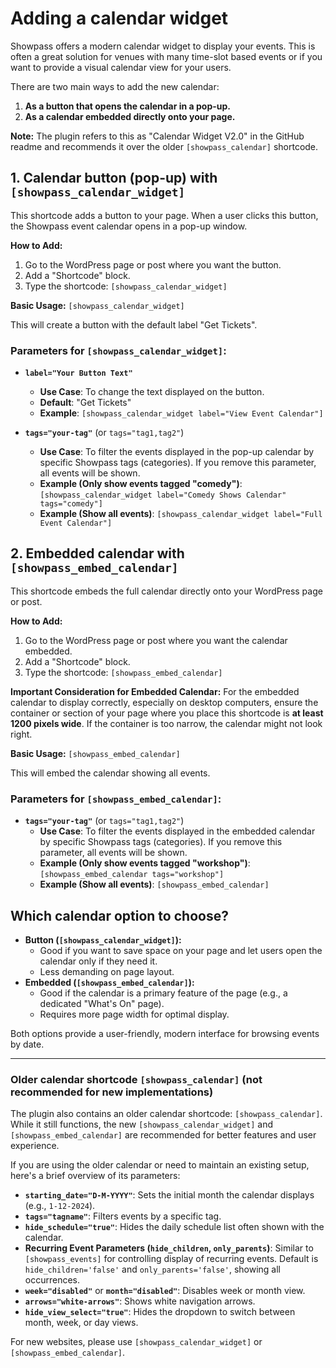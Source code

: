 # Adding a calendar widget

Showpass offers a modern calendar widget to display your events. This is often a great solution for venues with many time-slot based events or if you want to provide a visual calendar view for your users.

There are two main ways to add the new calendar:

1.  **As a button that opens the calendar in a pop-up.**
2.  **As a calendar embedded directly onto your page.**

**Note:** The plugin refers to this as "Calendar Widget V2.0" in the GitHub readme and recommends it over the older `[showpass_calendar]` shortcode.

## 1. Calendar button (pop-up) with `[showpass_calendar_widget]`

This shortcode adds a button to your page. When a user clicks this button, the Showpass event calendar opens in a pop-up window.

**How to Add:**

1.  Go to the WordPress page or post where you want the button.
2.  Add a "Shortcode" block.
3.  Type the shortcode: `[showpass_calendar_widget]`

**Basic Usage:**
`[showpass_calendar_widget]`

This will create a button with the default label "Get Tickets".

### Parameters for `[showpass_calendar_widget]`:

- **`label="Your Button Text"`**

  - **Use Case**: To change the text displayed on the button.
  - **Default**: "Get Tickets"
  - **Example**: `[showpass_calendar_widget label="View Event Calendar"]`

- **`tags="your-tag"`** (or `tags="tag1,tag2"`)
  - **Use Case**: To filter the events displayed in the pop-up calendar by specific Showpass tags (categories). If you remove this parameter, all events will be shown.
  - **Example (Only show events tagged "comedy")**:
    `[showpass_calendar_widget label="Comedy Shows Calendar" tags="comedy"]`
  - **Example (Show all events)**:
    `[showpass_calendar_widget label="Full Event Calendar"]`

## 2. Embedded calendar with `[showpass_embed_calendar]`

This shortcode embeds the full calendar directly onto your WordPress page or post.

**How to Add:**

1.  Go to the WordPress page or post where you want the calendar embedded.
2.  Add a "Shortcode" block.
3.  Type the shortcode: `[showpass_embed_calendar]`

**Important Consideration for Embedded Calendar:**
For the embedded calendar to display correctly, especially on desktop computers, ensure the container or section of your page where you place this shortcode is **at least 1200 pixels wide**. If the container is too narrow, the calendar might not look right.

**Basic Usage:**
`[showpass_embed_calendar]`

This will embed the calendar showing all events.

### Parameters for `[showpass_embed_calendar]`:

- **`tags="your-tag"`** (or `tags="tag1,tag2"`)
  - **Use Case**: To filter the events displayed in the embedded calendar by specific Showpass tags (categories). If you remove this parameter, all events will be shown.
  - **Example (Only show events tagged "workshop")**:
    `[showpass_embed_calendar tags="workshop"]`
  - **Example (Show all events)**:
    `[showpass_embed_calendar]`

## Which calendar option to choose?

- **Button (`[showpass_calendar_widget]`):**
  - Good if you want to save space on your page and let users open the calendar only if they need it.
  - Less demanding on page layout.
- **Embedded (`[showpass_embed_calendar]`):**
  - Good if the calendar is a primary feature of the page (e.g., a dedicated "What's On" page).
  - Requires more page width for optimal display.

Both options provide a user-friendly, modern interface for browsing events by date.

---

### Older calendar shortcode `[showpass_calendar]` (not recommended for new implementations)

The plugin also contains an older calendar shortcode: `[showpass_calendar]`. While it still functions, the new `[showpass_calendar_widget]` and `[showpass_embed_calendar]` are recommended for better features and user experience.

If you are using the older calendar or need to maintain an existing setup, here's a brief overview of its parameters:

- **`starting_date="D-M-YYYY"`**: Sets the initial month the calendar displays (e.g., `1-12-2024`).
- **`tags="tagname"`**: Filters events by a specific tag.
- **`hide_schedule="true"`**: Hides the daily schedule list often shown with the calendar.
- **Recurring Event Parameters (`hide_children`, `only_parents`)**: Similar to `[showpass_events]` for controlling display of recurring events. Default is `hide_children='false'` and `only_parents='false'`, showing all occurrences.
- **`week="disabled"`** or **`month="disabled"`**: Disables week or month view.
- **`arrows="white-arrows"`**: Shows white navigation arrows.
- **`hide_view_select="true"`**: Hides the dropdown to switch between month, week, or day views.

For new websites, please use `[showpass_calendar_widget]` or `[showpass_embed_calendar]`.
